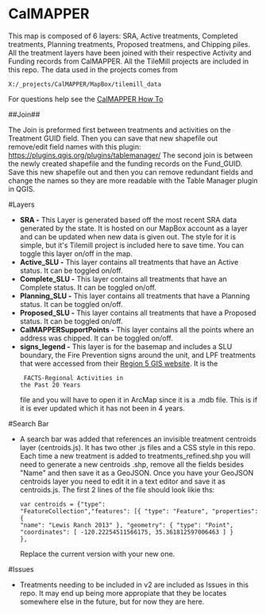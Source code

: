 CalMAPPER
=========

This map is composed of 6 layers: SRA, Active treatments, Completed treatments, Planning treatments, Proposed treatmens, and Chipping piles.  All the treatment layers have been joined with their respective Activity and Funding records from CalMAPPER.  All the TileMill projects are included in this repo.  The data used in the projects comes from   <pre><code>X:/_projects/CalMAPPER/MapBox/tilemill_data</code></pre>

For questions help see the [CalMAPPER How To](http://slocountyfire.org/CMGuide/)

##Join##

The Join is preformed first between treatments and activities on the Treatment GUID field.  Then you can save that new shapefile out remove/edit field names with this plugin: https://plugins.qgis.org/plugins/tablemanager/  The second join is between the newly created shapefile and the funding records on the Fund_GUID.  Save this new shapefile out and then you can remove redundant fields and change the names so they are more readable with the Table Manager plugin in QGIS.

#Layers  
*  **SRA -** This Layer is generated based off the most recent SRA data generated by the state.  It is hosted on our MapBox account as a layer and can be updated when new data is given out.  The style for it is simple, but it's Tilemill project is included here to save time.  You can toggle this layer on/off in the map.  
*  **Active_SLU -** This layer contains all treatments that have an Active status.  It can be toggled on/off.   
*  **Complete_SLU -** This layer contains all treatments that have an Complete status.  It can be toggled on/off. 
*  **Planning_SLU -** This layer contains all treatments that have a Planning status.  It can be toggled on/off.  
*  **Proposed_SLU -** This layer contains all treatments that have a Proposed status.  It can be toggled on/off.  
*  **CalMAPPERSupportPoints -** This layer contains all the points where an address was chipped.  It can be toggled on/off.  
*  **signs_legend -** This layer is for the basemap and includes a SLU boundary, the Fire Prevention signs around the unit, and LPF treatments that were accessed from their [Region 5 GIS website](http://www.fs.usda.gov/detail/r5/landmanagement/gis/?cid=STELPRDB5327833).  It is the <code><pre> FACTS-Regional Activities in the Past 20 Years</code></pre> file and you will have to open it in ArcMap since it is a .mdb file.  This is if it is ever updated which it has not been in 4 years.  

#Search Bar  
+   A search bar was added that references an invisible treatment centroids layer (centroids.js).  It has two other .js files and a CSS style in this repo.  Each time a new treatment is added to treatments_refined.shp you will need to generate a new centroids .shp, remove all the fields besides "Name" and then save it as a GeoJSON.  Once you have your GeoJSON centroids layer you need to edit it in a text editor and save it as centroids.js.  The first 2 lines of the file should look likie ths:<pre><code>var centroids = {"type": "FeatureCollection","features": 
[{ "type": "Feature", "properties": { "name": "Lewis Ranch 2013" }, "geometry": { "type": "Point", "coordinates": [ -120.22254511566175, 35.361812597006463 ] } },</pre></code>  Replace the current version with your new one.

#Issues  
+   Treatments needing to be included in v2 are included as Issues in this repo.  It may end up being more appropiate that they be locates somewhere else in the future, but for now they are here.





